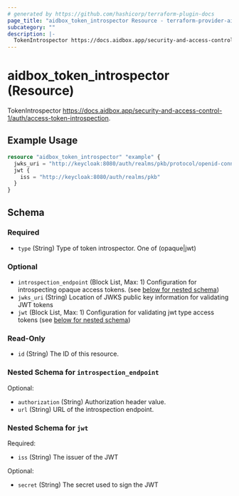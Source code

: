 ```yaml
---
# generated by https://github.com/hashicorp/terraform-plugin-docs
page_title: "aidbox_token_introspector Resource - terraform-provider-aidbox"
subcategory: ""
description: |-
  TokenIntrospector https://docs.aidbox.app/security-and-access-control-1/auth/access-token-introspection.
---
```


# aidbox_token_introspector (Resource)

TokenIntrospector https://docs.aidbox.app/security-and-access-control-1/auth/access-token-introspection.

## Example Usage

```terraform
resource "aidbox_token_introspector" "example" {
  jwks_uri = "http://keycloak:8080/auth/realms/pkb/protocol/openid-connect/certs"
  jwt {
    iss = "http://keycloak:8080/auth/realms/pkb"
  }
}
```

<!-- schema generated by tfplugindocs -->
## Schema

### Required

- `type` (String) Type of token introspector. One of (opaque|jwt)

### Optional

- `introspection_endpoint` (Block List, Max: 1) Configuration for introspecting opaque access tokens. (see [below for nested schema](#nestedblock--introspection_endpoint))
- `jwks_uri` (String) Location of JWKS public key information for validating JWT tokens
- `jwt` (Block List, Max: 1) Configuration for validating jwt type access tokens (see [below for nested schema](#nestedblock--jwt))

### Read-Only

- `id` (String) The ID of this resource.

<a id="nestedblock--introspection_endpoint"></a>
### Nested Schema for `introspection_endpoint`

Optional:

- `authorization` (String) Authorization header value.
- `url` (String) URL of the introspection endpoint.


<a id="nestedblock--jwt"></a>
### Nested Schema for `jwt`

Required:

- `iss` (String) The issuer of the JWT

Optional:

- `secret` (String) The secret used to sign the JWT
